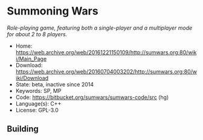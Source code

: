 # Summoning Wars

_Role-playing game, featuring both a single-player and a multiplayer mode for about 2 to 8 players._

- Home: <https://web.archive.org/web/20161221150109/http://sumwars.org:80/wiki/Main_Page>
- Download: <https://web.archive.org/web/20160704003202/http://sumwars.org:80/wiki/Download>
- State: beta, inactive since 2014
- Keywords: SP, MP
- Code: https://bitbucket.org/sumwars/sumwars-code/src (hg)
- Language(s): C++
- License: GPL-3.0

## Building

